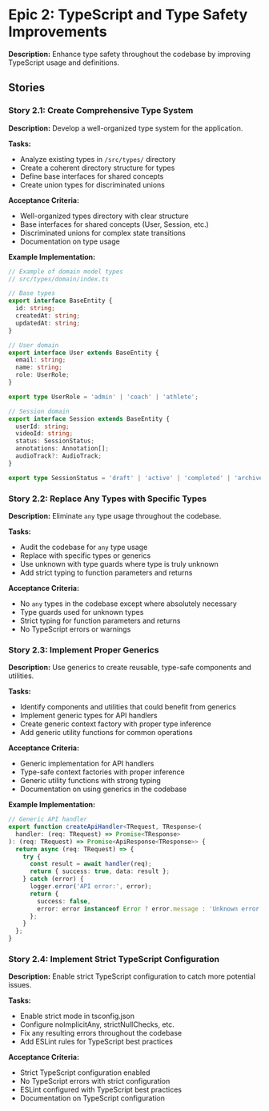 # Epic 2: TypeScript and Type Safety Improvements

**Description:** Enhance type safety throughout the codebase by improving TypeScript usage and definitions.

## Stories

### Story 2.1: Create Comprehensive Type System

**Description:** Develop a well-organized type system for the application.

**Tasks:**
- Analyze existing types in `/src/types/` directory
- Create a coherent directory structure for types
- Define base interfaces for shared concepts
- Create union types for discriminated unions

**Acceptance Criteria:**
- Well-organized types directory with clear structure
- Base interfaces for shared concepts (User, Session, etc.)
- Discriminated unions for complex state transitions
- Documentation on type usage

**Example Implementation:**
```typescript
// Example of domain model types
// src/types/domain/index.ts

// Base types
export interface BaseEntity {
  id: string;
  createdAt: string;
  updatedAt: string;
}

// User domain
export interface User extends BaseEntity {
  email: string;
  name: string;
  role: UserRole;
}

export type UserRole = 'admin' | 'coach' | 'athlete';

// Session domain
export interface Session extends BaseEntity {
  userId: string;
  videoId: string;
  status: SessionStatus;
  annotations: Annotation[];
  audioTrack?: AudioTrack;
}

export type SessionStatus = 'draft' | 'active' | 'completed' | 'archived';
```

### Story 2.2: Replace Any Types with Specific Types

**Description:** Eliminate `any` type usage throughout the codebase.

**Tasks:**
- Audit the codebase for `any` type usage
- Replace with specific types or generics
- Use unknown with type guards where type is truly unknown
- Add strict typing to function parameters and returns

**Acceptance Criteria:**
- No `any` types in the codebase except where absolutely necessary
- Type guards used for unknown types
- Strict typing for function parameters and returns
- No TypeScript errors or warnings

### Story 2.3: Implement Proper Generics

**Description:** Use generics to create reusable, type-safe components and utilities.

**Tasks:**
- Identify components and utilities that could benefit from generics
- Implement generic types for API handlers
- Create generic context factory with proper type inference
- Add generic utility functions for common operations

**Acceptance Criteria:**
- Generic implementation for API handlers
- Type-safe context factories with proper inference
- Generic utility functions with strong typing
- Documentation on using generics in the codebase

**Example Implementation:**
```typescript
// Generic API handler
export function createApiHandler<TRequest, TResponse>(
  handler: (req: TRequest) => Promise<TResponse>
): (req: TRequest) => Promise<ApiResponse<TResponse>> {
  return async (req: TRequest) => {
    try {
      const result = await handler(req);
      return { success: true, data: result };
    } catch (error) {
      logger.error('API error:', error);
      return { 
        success: false, 
        error: error instanceof Error ? error.message : 'Unknown error' 
      };
    }
  };
}
```

### Story 2.4: Implement Strict TypeScript Configuration

**Description:** Enable strict TypeScript configuration to catch more potential issues.

**Tasks:**
- Enable strict mode in tsconfig.json
- Configure noImplicitAny, strictNullChecks, etc.
- Fix any resulting errors throughout the codebase
- Add ESLint rules for TypeScript best practices

**Acceptance Criteria:**
- Strict TypeScript configuration enabled
- No TypeScript errors with strict configuration
- ESLint configured with TypeScript best practices
- Documentation on TypeScript configuration
